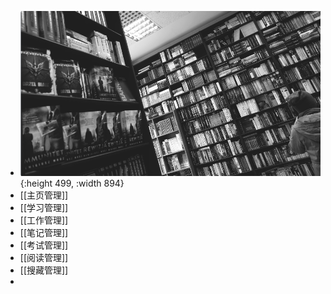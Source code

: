 - ![km.png](../assets/km_1708827268404_0.png){:height 499, :width 894}
- [[主页管理]]
- [[学习管理]]
- [[工作管理]]
- [[笔记管理]]
- [[考试管理]]
- [[阅读管理]]
- [[搜藏管理]]
-